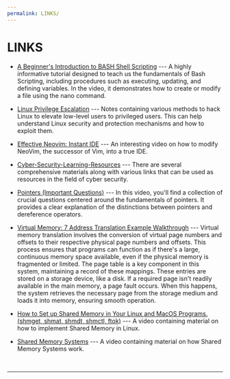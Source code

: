 ```yaml
---
permalink: LINKS/
---
```


# LINKS

* [A Beginner's Introduction to BASH Shell Scripting](https://youtu.be/_n5ZegzieSQ?si=drOMRCL-5QOw_hKO) --- A highly informative tutorial designed to teach us the fundamentals of Bash Scripting, including procedures such as executing, updating, and defining variables. In the video, it demonstrates how to create or modify a file using the nano command.

* [Linux Privilege Escalation](https://book.hacktricks.xyz/linux-hardening/privilege-escalation) --- Notes containing various methods to hack Linux to elevate low-level users to privileged users. This can help understand Linux security and protection mechanisms and how to exploit them.

* [Effective Neovim: Instant IDE](https://youtu.be/stqUbv-5u2s?si=BoF1ux-6IX_D_01g) --- An interesting video on how to modify NeoVim, the successor of Vim, into a true IDE.

* [Cyber-Security-Learning-Resources](https://dimasma0305.github.io/Cyber-Security-Learning-Resources/Resource_List/Link_Bermanfaat/) --- There are several comprehensive materials along with various links that can be used as resources in the field of cyber security.

* [Pointers (Important Questions)](https://www.youtube.com/watch?v=cEphEIMaqms&ab_channel=NesoAcademy) --- In this video, you'll find a collection of crucial questions centered around the fundamentals of pointers. It provides a clear explanation of the distinctions between pointers and dereference operators.

* [Virtual Memory: 7 Address Translation Example Walkthrough](https://youtu.be/6neHHkI0Z0o?si=b5yVYnKhNpNbLzyb) --- Virtual memory translation involves the conversion of virtual page numbers and offsets to their respective physical page numbers and offsets. This process ensures that programs can function as if there's a large, continuous memory space available, even if the physical memory is fragmented or limited. The page table is a key component in this system, maintaining a record of these mappings. These entries are stored on a storage device, like a disk. If a required page isn't readily available in the main memory, a page fault occurs. When this happens, the system retrieves the necessary page from the storage medium and loads it into memory, ensuring smooth operation.

* [How to Set up Shared Memory in Your Linux and MacOS Programs. (shmget, shmat, shmdt, shmctl, ftok)](https://youtu.be/WgVSq-sgHOc?si=uRAhIoWxZCsLwbKz) --- A video containing material on how to implement Shared Memory in Linux.

* [Shared Memory Systems](https://youtu.be/uHtzOFwgD74?si=v2cRNFtChuQhAGFH) --- A video containing material on how Shared Memory Systems work.

<br>
<hr>
